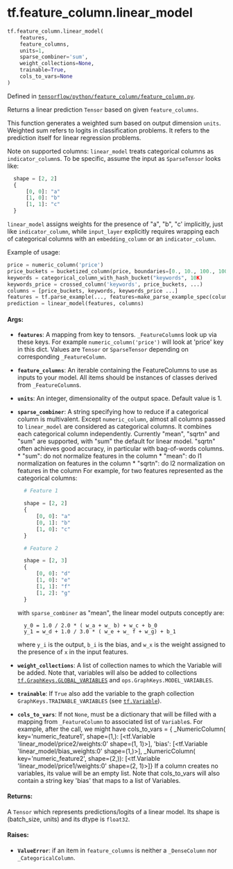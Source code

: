 <div itemscope itemtype="http://developers.google.com/ReferenceObject">
<meta itemprop="name" content="tf.feature_column.linear_model" />
<meta itemprop="path" content="Stable" />
</div>

# tf.feature_column.linear_model

``` python
tf.feature_column.linear_model(
    features,
    feature_columns,
    units=1,
    sparse_combiner='sum',
    weight_collections=None,
    trainable=True,
    cols_to_vars=None
)
```



Defined in [`tensorflow/python/feature_column/feature_column.py`](https://www.tensorflow.org/code/tensorflow/python/feature_column/feature_column.py).

Returns a linear prediction `Tensor` based on given `feature_columns`.

This function generates a weighted sum based on output dimension `units`.
Weighted sum refers to logits in classification problems. It refers to the
prediction itself for linear regression problems.

Note on supported columns: `linear_model` treats categorical columns as
`indicator_column`s. To be specific, assume the input as `SparseTensor` looks
like:

```python
  shape = [2, 2]
  {
      [0, 0]: "a"
      [1, 0]: "b"
      [1, 1]: "c"
  }
```
`linear_model` assigns weights for the presence of "a", "b", "c' implicitly,
just like `indicator_column`, while `input_layer` explicitly requires wrapping
each of categorical columns with an `embedding_column` or an
`indicator_column`.

Example of usage:

```python
price = numeric_column('price')
price_buckets = bucketized_column(price, boundaries=[0., 10., 100., 1000.])
keywords = categorical_column_with_hash_bucket("keywords", 10K)
keywords_price = crossed_column('keywords', price_buckets, ...)
columns = [price_buckets, keywords, keywords_price ...]
features = tf.parse_example(..., features=make_parse_example_spec(columns))
prediction = linear_model(features, columns)
```

#### Args:

* <b>`features`</b>: A mapping from key to tensors. `_FeatureColumn`s look up via these
    keys. For example `numeric_column('price')` will look at 'price' key in
    this dict. Values are `Tensor` or `SparseTensor` depending on
    corresponding `_FeatureColumn`.
* <b>`feature_columns`</b>: An iterable containing the FeatureColumns to use as inputs
    to your model. All items should be instances of classes derived from
    `_FeatureColumn`s.
* <b>`units`</b>: An integer, dimensionality of the output space. Default value is 1.
* <b>`sparse_combiner`</b>: A string specifying how to reduce if a categorical column
    is multivalent. Except `numeric_column`, almost all columns passed to
    `linear_model` are considered as categorical columns.  It combines each
    categorical column independently. Currently "mean", "sqrtn" and "sum" are
    supported, with "sum" the default for linear model. "sqrtn" often achieves
    good accuracy, in particular with bag-of-words columns.
      * "sum": do not normalize features in the column
      * "mean": do l1 normalization on features in the column
      * "sqrtn": do l2 normalization on features in the column
    For example, for two features represented as the categorical columns:

    ```python
      # Feature 1

      shape = [2, 2]
      {
          [0, 0]: "a"
          [0, 1]: "b"
          [1, 0]: "c"
      }

      # Feature 2

      shape = [2, 3]
      {
          [0, 0]: "d"
          [1, 0]: "e"
          [1, 1]: "f"
          [1, 2]: "g"
      }
    ```
    with `sparse_combiner` as "mean", the linear model outputs conceptly are:
    ```
      y_0 = 1.0 / 2.0 * ( w_a + w_ b) + w_c + b_0
      y_1 = w_d + 1.0 / 3.0 * ( w_e + w_ f + w_g) + b_1
    ```
    where `y_i` is the output, `b_i` is the bias, and `w_x` is the weight
    assigned to the presence of `x` in the input features.
* <b>`weight_collections`</b>: A list of collection names to which the Variable will be
    added. Note that, variables will also be added to collections
    <a href="../../tf/GraphKeys.md#GLOBAL_VARIABLES"><code>tf.GraphKeys.GLOBAL_VARIABLES</code></a> and `ops.GraphKeys.MODEL_VARIABLES`.
* <b>`trainable`</b>: If `True` also add the variable to the graph collection
    `GraphKeys.TRAINABLE_VARIABLES` (see <a href="../../tf/Variable.md"><code>tf.Variable</code></a>).
* <b>`cols_to_vars`</b>: If not `None`, must be a dictionary that will be filled with a
    mapping from `_FeatureColumn` to associated list of `Variable`s.  For
    example, after the call, we might have cols_to_vars = {
      _NumericColumn(
        key='numeric_feature1', shape=(1,):
      [<tf.Variable 'linear_model/price2/weights:0' shape=(1, 1)>],
      'bias': [<tf.Variable 'linear_model/bias_weights:0' shape=(1,)>],
      _NumericColumn(
        key='numeric_feature2', shape=(2,)):
      [<tf.Variable 'linear_model/price1/weights:0' shape=(2, 1)>]}
    If a column creates no variables, its value will be an empty list. Note
    that cols_to_vars will also contain a string key 'bias' that maps to a
    list of Variables.


#### Returns:

A `Tensor` which represents predictions/logits of a linear model. Its shape
is (batch_size, units) and its dtype is `float32`.


#### Raises:

* <b>`ValueError`</b>: if an item in `feature_columns` is neither a `_DenseColumn`
    nor `_CategoricalColumn`.